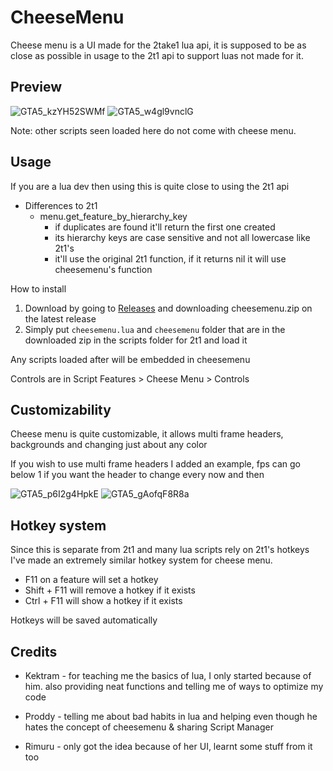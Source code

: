 # CheeseMenu
Cheese menu is a UI made for the 2take1 lua api, it is supposed to be as close as possible in usage to the 2t1 api to support luas not made for it.

## Preview
![GTA5_kzYH52SWMf](https://user-images.githubusercontent.com/71855034/176974636-6d80196e-fd48-47d6-8767-f18206ce5b81.png)
![GTA5_w4gl9vnclG](https://user-images.githubusercontent.com/71855034/177609082-edf75130-73b7-4d0d-afcb-69ec9abe4d8c.png)

Note: other scripts seen loaded here do not come with cheese menu.

## Usage
If you are a lua dev then using this is quite close to using the 2t1 api
- Differences to 2t1
  - menu.get_feature_by_hierarchy_key
    - if duplicates are found it'll return the first one created
    - its hierarchy keys are case sensitive and not all lowercase like 2t1's
    - it'll use the original 2t1 function, if it returns nil it will use cheesemenu's function
 


How to install
1. Download by going to [Releases](https://github.com/GhustOne/CheeseMenu/releases) and downloading cheesemenu.zip on the latest release
2. Simply put `cheesemenu.lua` and `cheesemenu` folder that are in the downloaded zip in the scripts folder for 2t1 and load it

Any scripts loaded after will be embedded in cheesemenu

Controls are in Script Features > Cheese Menu > Controls

## Customizability
Cheese menu is quite customizable, it allows multi frame headers, backgrounds and changing just about any color

If you wish to use multi frame headers I added an example, fps can go below 1 if you want the header to change every now and then


![GTA5_p6I2g4HpkE](https://user-images.githubusercontent.com/71855034/176974874-7b72c742-fdbc-4cb9-a7b3-3fa0f9efd431.png)
![GTA5_gAofqF8R8a](https://user-images.githubusercontent.com/71855034/176974877-9fc5c686-910d-4448-966c-2670bf4fa8ee.png)

## Hotkey system
Since this is separate from 2t1 and many lua scripts rely on 2t1's hotkeys I've made an extremely similar hotkey system for cheese menu.
- F11 on a feature will set a hotkey
- Shift + F11 will remove a hotkey if it exists
- Ctrl + F11 will show a hotkey if it exists

Hotkeys will be saved automatically

## Credits
- Kektram - for teaching me the basics of lua, I only started because of him.
also providing neat functions and telling me of ways to optimize my code

- Proddy - telling me about bad habits in lua and helping even though he hates the concept of cheesemenu & sharing Script Manager

- Rimuru - only got the idea because of her UI, learnt some stuff from it too 

